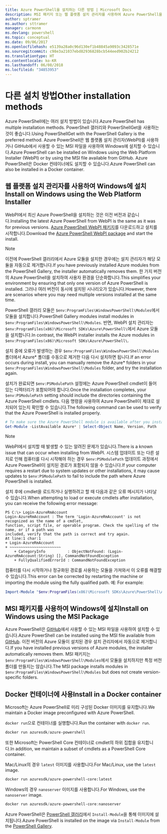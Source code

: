 ```yaml
---
title: Azure PowerShell을 설치하는 다른 방법 | Microsoft Docs
description: MSI 패키지 또는 웹 플랫폼 설치 관리자를 사용하여 Azure PowerShell을 설치하는 방법입니다.
author: sptramer
ms.author: sttramer
manager: carmonm
ms.devlang: powershell
ms.topic: conceptual
ms.date: 09/06/2017
ms.openlocfilehash: e5139a28a0c96d130ef1b48845a9093c3428571e
ms.sourcegitcommit: c98e3a21037ebd82936828bcb544eed902b24212
ms.translationtype: HT
ms.contentlocale: ko-KR
ms.lasthandoff: 06/08/2018
ms.locfileid: "34853953"
---
```

# <a name="other-installation-methods"></a><span data-ttu-id="a0da6-103">다른 설치 방법</span><span class="sxs-lookup"><span data-stu-id="a0da6-103">Other installation methods</span></span>

<span data-ttu-id="a0da6-104">Azure PowerShell에는 여러 설치 방법이 있습니다.</span><span class="sxs-lookup"><span data-stu-id="a0da6-104">Azure PowerShell has multiple installation methods.</span></span> <span data-ttu-id="a0da6-105">PowerShell 갤러리와 PowerShellGet을 사용하는 것이 좋습니다.</span><span class="sxs-lookup"><span data-stu-id="a0da6-105">Using PowerShellGet with the PowerShell Gallery is the preferred method.</span></span> <span data-ttu-id="a0da6-106">Azure PowerShell은 웹 플랫폼 설치 관리자(WebPI)를 사용하거나 GitHub에서 사용할 수 있는 MSI 파일을 사용하여 Windows에 설치할 수 있습니다.</span><span class="sxs-lookup"><span data-stu-id="a0da6-106">Azure PowerShell can be installed on Windows using the Web Platform Installer (WebPI) or by using the MSI file available from GitHub.</span></span> <span data-ttu-id="a0da6-107">Azure PowerShell은 Docker 컨테이너에도 설치할 수 있습니다.</span><span class="sxs-lookup"><span data-stu-id="a0da6-107">Azure PowerShell can also be installed in a Docker container.</span></span>

## <a name="install-on-windows-using-the-web-platform-installer"></a><span data-ttu-id="a0da6-108">웹 플랫폼 설치 관리자를 사용하여 Windows에 설치</span><span class="sxs-lookup"><span data-stu-id="a0da6-108">Install on Windows using the Web Platform Installer</span></span>

<span data-ttu-id="a0da6-109">WebPI에서 최신 Azure PowerShell을 설치하는 것은 이전 버전과 같습니다.</span><span class="sxs-lookup"><span data-stu-id="a0da6-109">Installing the latest Azure PowerShell from WebPI is the same as it was for previous versions.</span></span>
<span data-ttu-id="a0da6-110">[Azure PowerShell WebPI 패키지](http://aka.ms/webpi-azps)를 다운로드하고 설치를 시작합니다.</span><span class="sxs-lookup"><span data-stu-id="a0da6-110">Download the [Azure PowerShell WebPI package](http://aka.ms/webpi-azps) and start the install.</span></span>

> [!NOTE]
> <span data-ttu-id="a0da6-111">이전에 PowerShell 갤러리에서 Azure 모듈을 설치한 경우에는 설치 관리자가 해당 모듈을 자동으로 제거합니다.</span><span class="sxs-lookup"><span data-stu-id="a0da6-111">If you have previously installed Azure modules from the PowerShell Gallery, the installer automatically removes them.</span></span> <span data-ttu-id="a0da6-112">한 가지 버전의 Azure PowerShell을 설치하여 사용자 환경을 단순화합니다.</span><span class="sxs-lookup"><span data-stu-id="a0da6-112">This simplifies your environment by ensuring that only one version of Azure PowerShell is installed.</span></span> <span data-ttu-id="a0da6-113">그러나 여러 버전이 동시에 설치된 시나리오가 있습니다.</span><span class="sxs-lookup"><span data-stu-id="a0da6-113">However, there are scenarios where you may need multiple versions installed at the same time.</span></span>
>
> <span data-ttu-id="a0da6-114">PowerShell 갤러리 모듈은 `$env:ProgramFiles\WindowsPowerShell\Modules`에서 모듈을 설치합니다.</span><span class="sxs-lookup"><span data-stu-id="a0da6-114">PowerShell Gallery modules install modules in `$env:ProgramFiles\WindowsPowerShell\Modules`.</span></span> <span data-ttu-id="a0da6-115">반면, WebPI 설치 관리자는 `$env:ProgramFiles(x86)\Microsoft SDKs\Azure\PowerShell\`에서 Azure 모듈을 설치합니다.</span><span class="sxs-lookup"><span data-stu-id="a0da6-115">In contrast, the WebPI installer installs the Azure modules in `$env:ProgramFiles(x86)\Microsoft SDKs\Azure\PowerShell\`.</span></span>
>
> <span data-ttu-id="a0da6-116">설치 중에 오류가 발생하는 경우 `$env:ProgramFiles\WindowsPowerShell\Modules` 폴더에서 Azure\* 폴더를 수동으로 제거한 다음 다시 설치하면 됩니다.</span><span class="sxs-lookup"><span data-stu-id="a0da6-116">If an error occurs during install, you can manually remove the Azure\* folders in your `$env:ProgramFiles\WindowsPowerShell\Modules` folder, and try the installation again.</span></span>

<span data-ttu-id="a0da6-117">설치가 완료되면 `$env:PSModulePath` 설정에는 Azure PowerShell cmdlet이 들어 있는 디렉터리가 포함되어야 합니다.</span><span class="sxs-lookup"><span data-stu-id="a0da6-117">Once the installation completes, your `$env:PSModulePath` setting should include the directories containing the Azure PowerShell cmdlets.</span></span> <span data-ttu-id="a0da6-118">다음 명령을 사용하여 Azure PowerShell이 제대로 설치되어 있는지 확인할 수 있습니다.</span><span class="sxs-lookup"><span data-stu-id="a0da6-118">The following command can be used to verify that the Azure PowerShell is installed properly.</span></span>

```powershell
# To make sure the Azure PowerShell module is available after you install
Get-Module -ListAvailable Azure* | Select-Object Name, Version, Path
```

> [!NOTE]
> <span data-ttu-id="a0da6-119">WebPI에서 설치할 때 발생할 수 있는 알려진 문제가 있습니다.</span><span class="sxs-lookup"><span data-stu-id="a0da6-119">There is a known issue that can occur when installing from WebPI.</span></span> <span data-ttu-id="a0da6-120">시스템 업데이트 또는 다른 설치로 인해 컴퓨터를 다시 시작해야 하는 경우 `$env:PSModulePath` 업데이트 과정에서 Azure PowerShell이 설치된 경로가 포함되지 않을 수 있습니다.</span><span class="sxs-lookup"><span data-stu-id="a0da6-120">If your computer requires a restart due to system updates or other installations, it may cause updates to `$env:PSModulePath` to fail to include the path where Azure PowerShell is installed.</span></span>

<span data-ttu-id="a0da6-121">설치 후에 cmdlet을 로드하거나 실행하려고 할 때 다음과 같은 오류 메시지가 나타날 수 있습니다.</span><span class="sxs-lookup"><span data-stu-id="a0da6-121">When attempting to load or execute cmdlets after installation, you can receive the following error message:</span></span>

```
PS C:\> Login-AzureRmAccount
Login-AzureRmAccount : The term 'Login-AzureRmAccount' is not recognized as the name of a cmdlet,
function, script file, or operable program. Check the spelling of the name, or if a path was
included, verify that the path is correct and try again.
At line:1 char:1
+ Login-AzureRmAccount
+ ~~~~~~~~~~~~~~~~~~~~~~~
    + CategoryInfo          : ObjectNotFound: (Login-AzureRmAccount:String) [], CommandNotFoundException
    + FullyQualifiedErrorId : CommandNotFoundException
```

<span data-ttu-id="a0da6-122">컴퓨터를 다시 시작하거나 정규화된 경로를 사용하는 모듈을 가져와서 이 오류를 해결할 수 있습니다.</span><span class="sxs-lookup"><span data-stu-id="a0da6-122">This error can be corrected by restarting the machine or importing the module using the fully qualified path.</span></span> <span data-ttu-id="a0da6-123">예: </span><span class="sxs-lookup"><span data-stu-id="a0da6-123">For example:</span></span>

```powershell
Import-Module "$env:ProgramFiles(x86)\Microsoft SDKs\Azure\PowerShell\AzureRM.psd1"
```

## <a name="install-on-windows-using-the-msi-package"></a><span data-ttu-id="a0da6-124">MSI 패키지를 사용하여 Windows에 설치</span><span class="sxs-lookup"><span data-stu-id="a0da6-124">Install on Windows using the MSI Package</span></span>

<span data-ttu-id="a0da6-125">Azure PowerShell은 [GitHub](https://github.com/Azure/azure-powershell/releases/latest)에서 사용할 수 있는 MSI 파일을 사용하여 설치할 수 있습니다.</span><span class="sxs-lookup"><span data-stu-id="a0da6-125">Azure PowerShell can be installed using the MSI file available from [GitHub](https://github.com/Azure/azure-powershell/releases/latest).</span></span> <span data-ttu-id="a0da6-126">이전 버전의 Azure 모듈이 설치된 경우 설치 관리자에서 자동으로 제거합니다.</span><span class="sxs-lookup"><span data-stu-id="a0da6-126">If you have installed previous versions of Azure modules, the installer automatically removes them.</span></span> <span data-ttu-id="a0da6-127">MSI 패키지는 `$env:ProgramFiles\WindowsPowerShell\Modules`에서 모듈을 설치하지만 특정 버전 폴더를 만들지는 않습니다.</span><span class="sxs-lookup"><span data-stu-id="a0da6-127">The MSI package installs modules in `$env:ProgramFiles\WindowsPowerShell\Modules` but does not create version-specific folders.</span></span>

## <a name="install-in-a-docker-container"></a><span data-ttu-id="a0da6-128">Docker 컨테이너에 사용</span><span class="sxs-lookup"><span data-stu-id="a0da6-128">Install in a Docker container</span></span>

<span data-ttu-id="a0da6-129">Microsoft는 Azure PowerShell로 미리 구성된 Docker 이미지를 유지합니다.</span><span class="sxs-lookup"><span data-stu-id="a0da6-129">We maintain a Docker image preconfigured with Azure PowerShell.</span></span>

<span data-ttu-id="a0da6-130">`docker run`으로 컨테이너를 실행합니다.</span><span class="sxs-lookup"><span data-stu-id="a0da6-130">Run the container with `docker run`.</span></span>

```powershell
docker run azuresdk/azure-powershell
```

<span data-ttu-id="a0da6-131">또한 Microsoft는 PowerShell Core 컨테이너로 cmdlet의 하위 집합을 유지합니다.</span><span class="sxs-lookup"><span data-stu-id="a0da6-131">In addition, we maintain a subset of cmdlets as a PowerShell Core container.</span></span>

<span data-ttu-id="a0da6-132">Mac/Linux의 경우 `latest` 이미지를 사용합니다.</span><span class="sxs-lookup"><span data-stu-id="a0da6-132">For Mac/Linux, use the `latest` image.</span></span>

```bash
docker run azuresdk/azure-powershell-core:latest
```

<span data-ttu-id="a0da6-133">Windows의 경우 `nanoserver` 이미지를 사용합니다.</span><span class="sxs-lookup"><span data-stu-id="a0da6-133">For Windows, use the `nanoserver` image.</span></span>

```powershell
docker run azuresdk/azure-powershell-core:nanoserver
```

<span data-ttu-id="a0da6-134">Azure PowerShell은 [PowerShell 갤러리](https://www.powershellgallery.com/)에서 `Install-Module`을 통해 이미지에 설치됩니다.</span><span class="sxs-lookup"><span data-stu-id="a0da6-134">Azure PowerShell is installed on the image via `Install-Module` from the [PowerShell Gallery](https://www.powershellgallery.com/).</span></span>